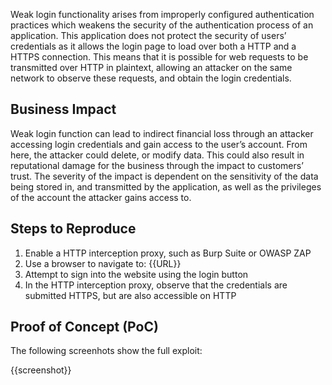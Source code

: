Weak login functionality arises from improperly configured authentication practices which weakens the security of the authentication process of an application. This application does not protect the security of users’ credentials as it allows the login page to load over both a HTTP and a HTTPS connection. This means that it is possible for web requests to be transmitted over HTTP in plaintext, allowing an attacker on the same network to observe these requests, and obtain the login credentials.

## Business Impact

Weak login function can lead to indirect financial loss through an attacker accessing login credentials and gain access to the user’s account. From here, the attacker could delete, or modify data. This could also result in reputational damage for the business through the impact to customers’ trust. The severity of the impact is dependent on the sensitivity of the data being stored in, and transmitted by the application, as well as the privileges of the account the attacker gains access to.

## Steps to Reproduce

1. Enable a HTTP interception proxy, such as Burp Suite or OWASP ZAP
1. Use a browser to navigate to: {{URL}}
1. Attempt to sign into the website using the login button
1. In the HTTP interception proxy, observe that the credentials are submitted HTTPS, but are also accessible on HTTP

## Proof of Concept (PoC)

The following screenhots show the full exploit:

{{screenshot}}
